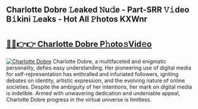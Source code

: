 ## Charlotte Dobre 𝙻eaked 𝙽u𝚍e - Part-SRR 𝚅𝚒deo B𝚒kini 𝙻eaks - Hot All 𝙿hotos KXWnr

# <h2><a href="http://ld4100.urlbe.top/?page=Charlotte+Dobre">🔗🔗👉👉 Charlotte Dobre P𝚑oto𝚜Vid𝚎o</a></h2>

[![Charlotte Dobre](https://i.imgur.com/eBuTRDB.gif)](http://ld4100.urlbe.top/?page=Charlotte+Dobre)
Charlotte Dobre, a multifaceted and enigmatic personality, defies easy understanding. Her pioneering use of digital media for self-representation has enthralled and infuriated followers, igniting debates on identity, artistic expression, and the evolving nature of online societies. Despite the ambiguity of her intentions, her mark on digital media is indelible. Armed with unwavering dedication and undeniable appeal, Charlotte Dobre progress in the virtual universe is limitless.
